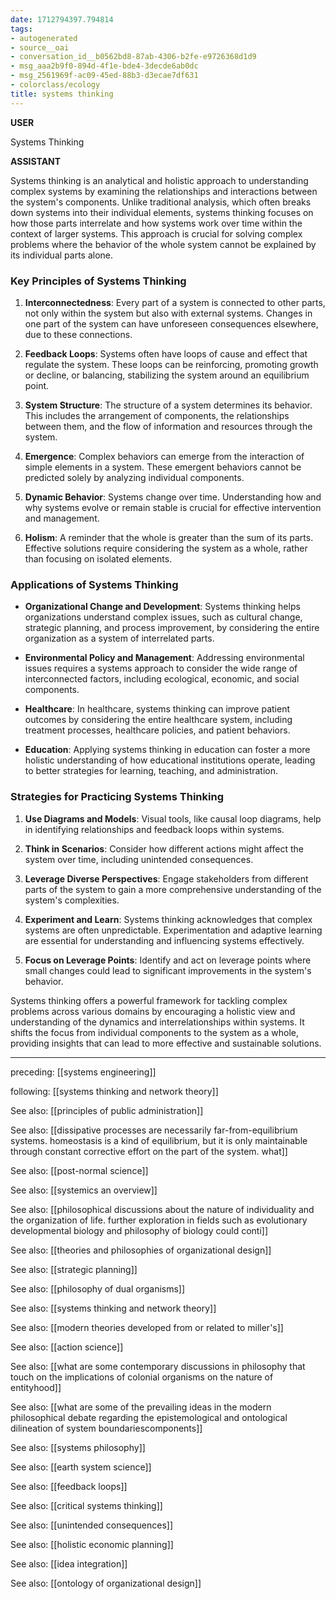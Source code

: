 ```yaml
---
date: 1712794397.794814
tags:
- autogenerated
- source__oai
- conversation_id__b0562bd8-87ab-4306-b2fe-e9726368d1d9
- msg_aaa2b9f0-894d-4f1e-bde4-3decde6ab0dc
- msg_2561969f-ac09-45ed-88b3-d3ecae7df631
- colorclass/ecology
title: systems thinking
---
```


**USER**

Systems Thinking


**ASSISTANT**

Systems thinking is an analytical and holistic approach to understanding complex systems by examining the relationships and interactions between the system's components. Unlike traditional analysis, which often breaks down systems into their individual elements, systems thinking focuses on how those parts interrelate and how systems work over time within the context of larger systems. This approach is crucial for solving complex problems where the behavior of the whole system cannot be explained by its individual parts alone.

### Key Principles of Systems Thinking

1. **Interconnectedness**: Every part of a system is connected to other parts, not only within the system but also with external systems. Changes in one part of the system can have unforeseen consequences elsewhere, due to these connections.

2. **Feedback Loops**: Systems often have loops of cause and effect that regulate the system. These loops can be reinforcing, promoting growth or decline, or balancing, stabilizing the system around an equilibrium point.

3. **System Structure**: The structure of a system determines its behavior. This includes the arrangement of components, the relationships between them, and the flow of information and resources through the system.

4. **Emergence**: Complex behaviors can emerge from the interaction of simple elements in a system. These emergent behaviors cannot be predicted solely by analyzing individual components.

5. **Dynamic Behavior**: Systems change over time. Understanding how and why systems evolve or remain stable is crucial for effective intervention and management.

6. **Holism**: A reminder that the whole is greater than the sum of its parts. Effective solutions require considering the system as a whole, rather than focusing on isolated elements.

### Applications of Systems Thinking

- **Organizational Change and Development**: Systems thinking helps organizations understand complex issues, such as cultural change, strategic planning, and process improvement, by considering the entire organization as a system of interrelated parts.

- **Environmental Policy and Management**: Addressing environmental issues requires a systems approach to consider the wide range of interconnected factors, including ecological, economic, and social components.

- **Healthcare**: In healthcare, systems thinking can improve patient outcomes by considering the entire healthcare system, including treatment processes, healthcare policies, and patient behaviors.

- **Education**: Applying systems thinking in education can foster a more holistic understanding of how educational institutions operate, leading to better strategies for learning, teaching, and administration.

### Strategies for Practicing Systems Thinking

1. **Use Diagrams and Models**: Visual tools, like causal loop diagrams, help in identifying relationships and feedback loops within systems.

2. **Think in Scenarios**: Consider how different actions might affect the system over time, including unintended consequences.

3. **Leverage Diverse Perspectives**: Engage stakeholders from different parts of the system to gain a more comprehensive understanding of the system's complexities.

4. **Experiment and Learn**: Systems thinking acknowledges that complex systems are often unpredictable. Experimentation and adaptive learning are essential for understanding and influencing systems effectively.

5. **Focus on Leverage Points**: Identify and act on leverage points where small changes could lead to significant improvements in the system's behavior.

Systems thinking offers a powerful framework for tackling complex problems across various domains by encouraging a holistic view and understanding of the dynamics and interrelationships within systems. It shifts the focus from individual components to the system as a whole, providing insights that can lead to more effective and sustainable solutions.


---

preceding: [[systems engineering]]  


following: [[systems thinking and network theory]]

See also: [[principles of public administration]]


See also: [[dissipative processes are necessarily far-from-equilibrium systems. homeostasis is a kind of equilibrium, but it is only maintainable through constant corrective effort on the part of the system. what]]


See also: [[post-normal science]]


See also: [[systemics an overview]]


See also: [[philosophical discussions about the nature of individuality and the organization of life. further exploration in fields such as evolutionary developmental biology and philosophy of biology could conti]]


See also: [[theories and philosophies of organizational design]]


See also: [[strategic planning]]


See also: [[philosophy of dual organisms]]


See also: [[systems thinking and network theory]]


See also: [[modern theories developed from or related to miller's]]


See also: [[action science]]


See also: [[what are some contemporary discussions in philosophy that touch on the implications of  colonial organisms on the nature of entityhood]]


See also: [[what are some of the prevailing ideas in the modern philosophical debate regarding the epistemological and ontological dilineation of system boundariescomponents]]


See also: [[systems philosophy]]


See also: [[earth system science]]


See also: [[feedback loops]]


See also: [[critical systems thinking]]


See also: [[unintended consequences]]


See also: [[holistic economic planning]]


See also: [[idea integration]]


See also: [[ontology of organizational design]]